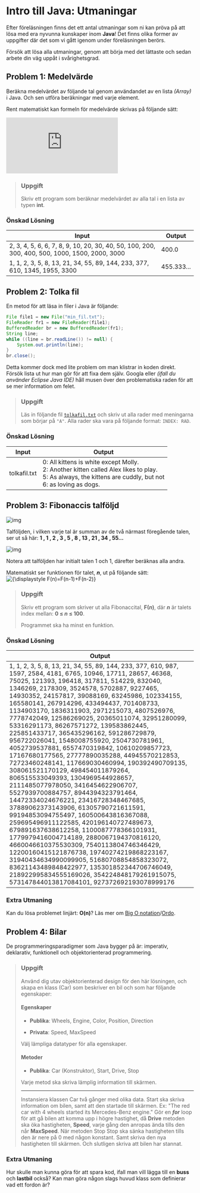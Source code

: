 # Intro till Java: Utmaningar

Efter föreläsningen finns det ett antal utmaningar som ni kan pröva på att lösa med era nyvunna kunskaper inom **Java**! Det finns olika former av uppgifter där det som vi gått igenom under föreläsningen berörs.

Försök att lösa alla utmaningar, genom att börja med det lättaste och sedan arbete din väg uppåt i svårighetsgrad.

## Problem 1: Medelvärde

Beräkna medelvärdet av följande tal genom användandet av en lista *(Array)* i Java. Och sen utföra beräkningar med varje element.

Rent matematiskt kan formeln för medelvärde skrivas på följande sätt:

![img](https://latex.codecogs.com/png.latex?%5Cdpi%7B150%7D%20%5Clarge%20M%28x%29%3D%5Cfrac%7Bx_1&plus;x_2&plus;x_3&plus;...&plus;x_n%7D%7Bn%7D)

> ### Uppgift
> Skriv ett program som beräknar medelvärdet av alla tal i en lista av typen **int**.

### Önskad Lösning

| Input                                                        | Output     |
| ------------------------------------------------------------ | ---------- |
| 2, 3, 4, 5, 6, 6, 7, 8, 9, 10, 20, 30, 40, 50, 100, 200, 300, 400, 500, 1000, 1500, 2000, 3000 | 400.0      |
| 1, 1, 2, 3, 5, 8, 13, 21, 34, 55, 89, 144, 233, 377, 610, 1345, 1955, 3300 | 455.333... |



## Problem 2: Tolka fil

En metod för att läsa in filer i Java är följande:

```Java
File file1 = new File("min_fil.txt");
FileReader fr1 = new FileReader(file1);
BufferedReader br = new BufferedReader(fr1);
String line;
while ((line = br.readLine()) != null) {
    System.out.println(line);
}
br.close();
```

Detta kommer dock med lite problem om man klistrar in koden direkt. Försök lista ut hur man gör för att fixa dem själv. Googla eller *(ifall du använder Eclipse Java IDE)* håll musen över den problematiska raden för att se mer information om felet.

>  ### Uppgift
>
>  Läs in följande fil [`tolkafil.txt`](/filer/tolkafil.txt) och skriv ut alla rader med meningarna som börjar på `"A"`. Alla rader ska vara på följande format: `INDEX: RAD`.

### Önskad Lösning

| Input        | Output                                                       |
| ------------ | ------------------------------------------------------------ |
| tolkafil.txt | 0: All kittens is white except Molly.<br/>2: Another kitten called Alex likes to play.<br/>5: As always, the kittens are cuddly, but not<br />6: as loving as dogs. |



## Problem 3: Fibonaccis talföljd

![img](http://www.webbmatte.se/bilder/3_1_3_sop.jpg)

Talföljden, i vilken varje tal är summan av de två närmast föregående talen, ser ut så här:
**1 , 1 , 2 , 3 , 5 , 8 , 13 , 21 , 34 , 55…**

![img](http://www.webbmatte.se/bilder/3_1_1_sop.jpg)

Notera att talföljden har initialt talen 1 och 1, därefter beräknas alla andra.

Matematiskt ser funktionen för talet, ***n***, ut på följande sätt: ![{\displaystyle F(n)=F(n-1)+F(n-2)}](https://wikimedia.org/api/rest_v1/media/math/render/svg/e276f07879eeeec58ad2c214c5712b54889bcc66)

> ### Uppgift
>
> Skriv ett program som skriver ut alla Fibonaccital, **F(*n*)**, där ***n*** är talets index mellan: **0 ≤ *n* ≤ 100**.
>
> Programmet ska ha minst en funktion.

### Önskad Lösning

| Output                                                       |
| ------------------------------------------------------------ |
| 1, 1, 2, 3, 5, 8, 13, 21, 34, 55, 89, 144, 233, 377, 610, 987, 1597, 2584, 4181, 6765, 10946, 17711, 28657, 46368, 75025, 121393, 196418, 317811, 514229, 832040, 1346269, 2178309, 3524578, 5702887, 9227465, 14930352, 24157817, 39088169, 63245986, 102334155, 165580141, 267914296, 433494437, 701408733, 1134903170, 1836311903, 2971215073, 4807526976, 7778742049, 12586269025, 20365011074, 32951280099, 53316291173, 86267571272, 139583862445, 225851433717, 365435296162, 591286729879, 956722026041, 1548008755920, 2504730781961, 4052739537881, 6557470319842, 10610209857723, 17167680177565, 27777890035288, 44945570212853, 72723460248141, 117669030460994, 190392490709135, 308061521170129, 498454011879264, 806515533049393, 1304969544928657, 2111485077978050, 3416454622906707, 5527939700884757, 8944394323791464, 14472334024676221, 23416728348467685, 37889062373143906, 61305790721611591, 99194853094755497, 160500643816367088, 259695496911122585, 420196140727489673, 679891637638612258, 1100087778366101931, 1779979416004714189, 2880067194370816120, 4660046610375530309, 7540113804746346429, 12200160415121876738, 19740274219868223167, 31940434634990099905, 51680708854858323072, 83621143489848422977, 135301852344706746049, 218922995834555169026, 354224848179261915075, 573147844013817084101, 927372692193078999176 |

### Extra Utmaning

Kan du lösa problemet linjärt: **O(n)**? Läs mer om [Big O notation](https://en.wikipedia.org/wiki/Big_O_notation)/[Ordo](https://sv.wikipedia.org/wiki/Ordo).



## Problem 4: Bilar

De programmeringsparadigmer som Java bygger på är: imperativ, deklarativ, funktionell och objektorienterad programmering. 

> ### Uppgift
>
> Använd dig utav objektorienterad design för den här lösningen, och skapa en klass (Car) som beskriver en bil och som har följande egenskaper:
>
> #### Egenskaper
>
> * **Publika**: Wheels, Engine, Color, Position, Direction
>
> * **Privata**: Speed, MaxSpeed
>
> Välj lämpliga datatyper för alla egenskaper.
>
> #### Metoder
>
> * **Publika**: Car (Konstruktor), Start, Drive, Stop
>
> Varje metod ska skriva lämplig information till skärmen.
>
> ---
>
> Instansiera klassen Car två gånger med olika data.
> Start ska skriva information om bilen, samt att den startade till skärmen. Ex: "The red car with 4 wheels started its Mercedes-Benz engine."
> Gör en ***for*** loop för att gå bilen att komma upp i högre hastighet, då **Drive** metoden ska öka hastigheten, **Speed**, varje gång den anropas ända tills den når **MaxSpeed**. När metoden Stop
> Stop ska sänka hastigheten tills den är nere på 0 med någon konstant. Samt skriva den nya hastigheten till skärmen. Och slutligen skriva att bilen har stannat.



### Extra Utmaning

Hur skulle man kunna göra för att spara kod, ifall man vill lägga till en **buss** och **lastbil** också? Kan man göra någon slags huvud klass som definierar vad ett fordon är?
